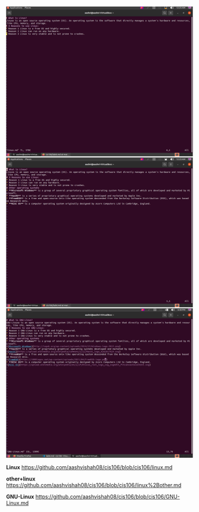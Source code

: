 ![linux.md](../imgs/lab6.5(linux.md).png)
![other+linux.md](../imgs/lab6.3(other.md).png)
![GNU-lINUX.MD](../imgs/lab6.4(gnulinux.md).png)

**Linux** 
https://github.com/aashvishah08/cis106/blob/cis106/linux.md

**other+linux**
 https://github.com/aashvishah08/cis106/blob/cis106/linux%2Bother.md

**GNU-Linux**
https://github.com/aashvishah08/cis106/blob/cis106/GNU-Linux.md
